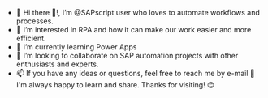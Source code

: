 - 👋 Hi there 👋!, I’m @SAPscript user who loves to automate workflows and processes.
- 👀 I’m interested in  RPA and how it can make our work easier and more efficient.
- 🌱 I’m currently learning Power Apps
- 💞️ I’m looking to collaborate on SAP automation projects with other enthusiasts and experts.
- 📫 If you have any ideas or questions, feel free to reach me by e-mail
 👋  I'm always happy to learn and share. Thanks for visiting! 😊
<!---
SAPscript/SAPscript is a ✨ special ✨ repository because its `README.md` (this file) appears on your GitHub profile.
You can click the Preview link to take a look at your changes.
--->
